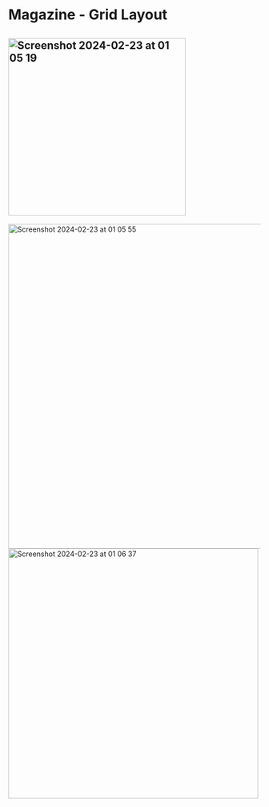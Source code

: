 # Magazine - Grid Layout
## <img width="354" alt="Screenshot 2024-02-23 at 01 05 19" src="https://github.com/Tkharkhelauri/magazine-fcc/assets/95001028/f5c26f2a-4b67-4ff2-8662-848a1db04068">
<img width="648" alt="Screenshot 2024-02-23 at 01 05 55" src="https://github.com/Tkharkhelauri/magazine-fcc/assets/95001028/37de7d86-33e0-4848-bdb0-879b5a13efe2">
<img width="499" alt="Screenshot 2024-02-23 at 01 06 37" src="https://github.com/Tkharkhelauri/magazine-fcc/assets/95001028/2a94eeac-b54f-4323-8282-a45490fb0389">
